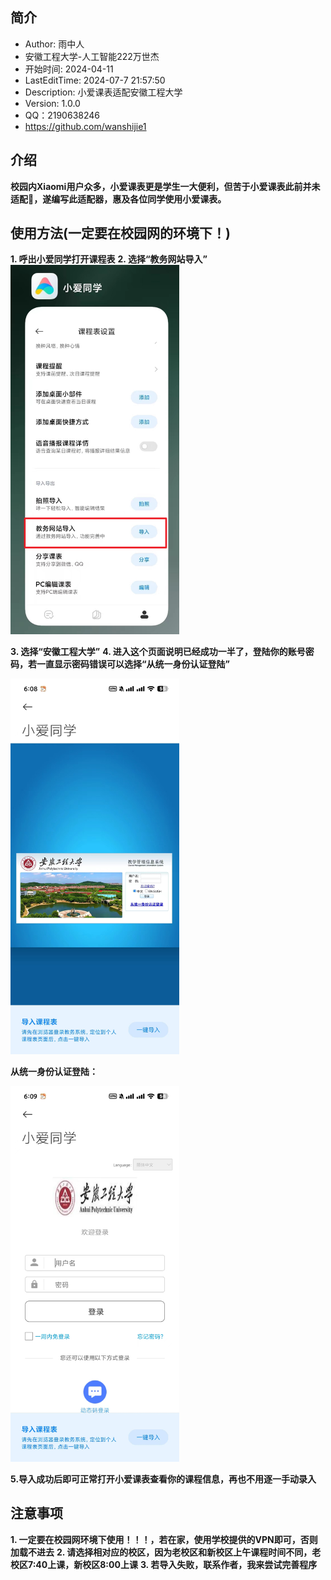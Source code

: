 ## 简介
* Author: 雨中人
* 安徽工程大学-人工智能222万世杰
* 开始时间: 2024-04-11 
* LastEditTime: 2024-07-7 21:57:50
* Description: 小爱课表适配安徽工程大学
* Version: 1.0.0
* QQ：2190638246
* https://github.com/wanshijie1

## 介绍
**校园内Xiaomi用户众多，小爱课表更是学生一大便利，但苦于小爱课表此前并未适配🍊，遂编写此适配器，惠及各位同学使用小爱课表。**

## 使用方法(一定要在校园网的环境下！)
**1. 呼出小爱同学打开课程表**
**2. 选择“教务网站导入”**
<img src="1.png" alt="Alt text" width="270">

**3. 选择“安徽工程大学”**
**4. 进入这个页面说明已经成功一半了，登陆你的账号密码，若一直显示密码错误可以选择“从统一身份认证登陆”**

<img src="2.jpg" alt="Alt text" width="270">

**从统一身份认证登陆：**

<img src="3.jpg" alt="Alt text" width="270">

**5.导入成功后即可正常打开小爱课表查看你的课程信息，再也不用逐一手动录入**

## 注意事项
**1. 一定要在校园网环境下使用！！！，若在家，使用学校提供的VPN即可，否则加载不进去**
**2. 请选择相对应的校区，因为老校区和新校区上午课程时间不同，老校区7:40上课，新校区8:00上课**
**3. 若导入失败，联系作者，我来尝试完善程序**
